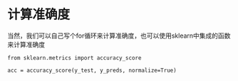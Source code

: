 # 计算准确度

当然，我们可以自己写个for循环来计算准确度，也可以使用sklearn中集成的函数来计算准确度



```
from sklearn.metrics import accuracy_score

acc = accuracy_score(y_test, y_preds, normalize=True)
```

